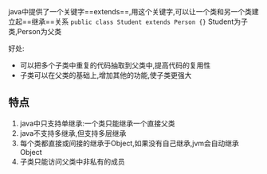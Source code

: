 java中提供了一个关键字==extends==,用这个关键字,可以让一个类和另一个类建立起==继承==关系
`public class Student extends Person {}`
Student为子类,Person为父类



好处:
 - 可以把多个子类中重复的代码抽取到父类中,提高代码的复用性
 - 子类可以在父类的基础上,增加其他的功能,使子类更强大

## 特点
1. java中只支持单继承:一个类只能继承一个直接父类
2. java不支持多继承,但支持多层继承
3. 每个类都直接或间接的继承于Object,如果没有自己继承,jvm会自动继承Object
4. 子类只能访问父类中非私有的成员



